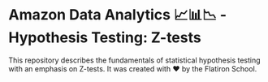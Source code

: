 # Amazon Data Analytics 📈📊📉 - Hypothesis Testing: Z-tests

This repository describes the fundamentals of statistical hypothesis testing with an emphasis on Z-tests. It was created with ❤️ by the Flatiron School.
